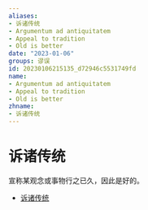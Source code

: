 ```yaml
---
aliases:
- 诉诸传统
- Argumentum ad antiquitatem
- Appeal to tradition
- Old is better
date: "2023-01-06"
groups: 谬误
id: 20230106215135_d72946c5531749fd
name:
- Argumentum ad antiquitatem
- Appeal to tradition
- Old is better
zhname:
- 诉诸传统
---
```


# 诉诸传统

宣称某观念或事物行之已久，因此是好的。

* [诉诸传统](https://zh.wikipedia.org/wiki/%E8%A8%B4%E8%AB%B8%E5%82%B3%E7%B5%B1)
